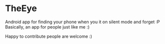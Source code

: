 TheEye
======

Android app for finding your phone when you it on silent mode and forget :P Basically, an app for people just like me :)

Happy to contribute people are welcome :)